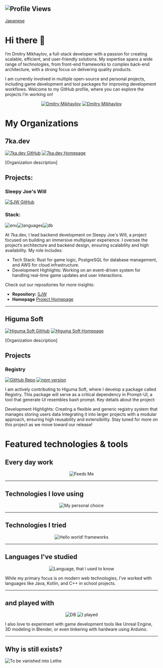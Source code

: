 
 
  ![Profile Views](https://komarev.com/ghpvc/?username=charopevez&color=blue&style=flat-square)
----
[Japanese](README.ja.md)
 # Hi there 👋
 I’m Dmitry Mikhaylov, a full-stack developer with a passion for creating scalable, efficient, and user-friendly solutions. My expertise spans a wide range of technologies, from front-end frameworks to complex back-end architecture, with a strong focus on delivering quality products.

I am currently involved in multiple open-source and personal projects, including game development and tool packages for improving development workflows. Welcome to my GitHub profile, where you can explore the projects I’m working on!
<div align="center">
<a href="https://www.instagram.com/lesnoytravel/" target="_blank" rel="noopener"><img src="https://img.shields.io/badge/Dmitry%20Mikhaylov-833AB4?style=for-the-badge&logo=instagram&logoColor=white" alt="Dmitry Mikhaylov" /></a>
<a href="https://www.linkedin.com/in/dmitry-mikhaylov-a460b5aa/" target="_blank" rel="noopener"><img src="https://img.shields.io/badge/Dmitry%20Mikhaylov-0077B5?style=for-the-badge&logo=linkedin&logoColor=white" alt="Dmitry Mikhaylov"/></a>
</div>

# My Organizations

## 7ka.dev
[![7ka.dev GitHub](https://img.shields.io/badge/GitHub-7ka.dev-181717?logo=github)](https://github.com/7ka-dev)
[![7ka.dev Homepage](https://img.shields.io/badge/Homepage-7ka.dev-blue?logo=web)](https://7ka.dev)

[Organization description]

## Projects:

### Sleepy Joe's Will

[![SJW GitHub](https://img.shields.io/badge/GitHub-SJW-181717?logo=github)](https://github.com/7ka-dev/sjw)
### Stack:

![env](https://skillicons.dev/icons?i=bitbucket,docker)![languages](https://skillicons.dev/icons?i=rust,go,ts)![db](https://skillicons.dev/icons?i=postgres)

At 7ka.dev, I lead backend development on Sleepy Joe's Will, a project focused on building an immersive multiplayer experience. I oversee the project’s architecture and backend design, ensuring scalability and high availability. My role includes:

- Tech Stack: Rust for game logic, PostgreSQL for database management, and AWS for cloud infrastructure.
- Development Highlights: Working on an event-driven system for handling real-time game updates and user interactions.

Check out our repositories for more insights:
  - **Repository:** [SJW](https://github.com/7ka-dev/sjw)
  - **Homepage** [Project Homepage](https://7ka.dev/demo)

---

## Higuma Soft
[![Higuma Soft GitHub](https://img.shields.io/badge/GitHub-Higuma_Soft-181717?logo=github)](https://github.com/HigumaSoft)
[![Higuma Soft Homepage](https://img.shields.io/badge/Homepage-Higuma_Soft-blue?logo=web)](https://higumasoft.com)

[Organization description]

## Projects

### Registry 
[![GitHub Repo](https://img.shields.io/github/v/tag/HigumaSoft/registrie?label=GitHub&logo=github)](https://github.com/HigumaSoft/registrie)
[![npm version](https://img.shields.io/npm/v/registrie?color=red&logo=npm)](https://www.npmjs.com/package/registrie)


I am actively contributing to Higuma Soft, where I develop a package called Registry. This package will serve as a critical dependency in Prompt-UI, a tool that generate UI resembles bash prompt. Key details about the project:

Development Highlights:
Creating a flexible and generic registry system that manages storing users data
Integrating it into larger projects with a modular approach, ensuring high reusability and extensibility.
Stay tuned for more on this project as we move toward our release!

# Featured technologies & tools

## Every day work  
<div align="center">

![Feeds Me](https://skillicons.dev/icons?i=php,javascript,ts,html,css,git,mysql,vscode)
</div>

---

## Technologies I love using
<div align="center">

![My personal choice](https://skillicons.dev/icons?i=github,bitbucket,bash,docker,aws,rust,go,npm,nodejs,react,webpack,postgres,md)

</div>

---

## Technologies I tried
<div align="center">

![Hello world! frameworks](https://skillicons.dev/icons?i=solidjs,svelte,laravel,spring,fastapi,django,dotnet)
</div>

---

## Languages I've studied
<div align="center">

![Language, that i used to know](https://skillicons.dev/icons?i=java,kotlin,cpp,py)
</div>
While my primary focus is on modern web technologies, I’ve worked with languages like Java, Kotlin, and C++ in school projects.

---


## and played with
<div align="center">

![DB](https://skillicons.dev/icons?i=mongodb)
![I played](https://skillicons.dev/icons?i=idea,anaconda,pytorch,unreal,blender,arduino)
</div>

I also love to experiment with game development tools like Unreal Engine, 3D modeling in Blender, or even tinkering with hardware using Arduino.

---


## Why is still exists? 
![To be vanished into Lethe](https://skillicons.dev/icons?i=php,jquery)



